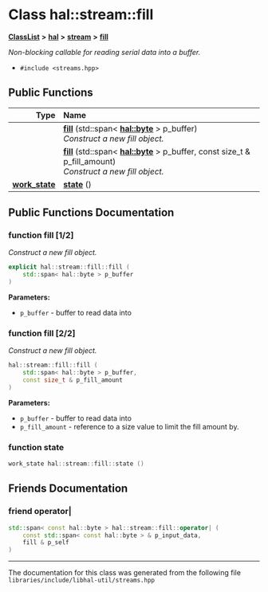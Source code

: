 

# Class hal::stream::fill



[**ClassList**](annotated.md) **>** [**hal**](namespacehal.md) **>** [**stream**](namespacehal_1_1stream.md) **>** [**fill**](classhal_1_1stream_1_1fill.md)



_Non-blocking callable for reading serial data into a buffer._ 

* `#include <streams.hpp>`





































## Public Functions

| Type | Name |
| ---: | :--- |
|   | [**fill**](#function-fill-12) (std::span&lt; [**hal::byte**](namespacehal.md#typedef-byte) &gt; p\_buffer) <br>_Construct a new fill object._  |
|   | [**fill**](#function-fill-22) (std::span&lt; [**hal::byte**](namespacehal.md#typedef-byte) &gt; p\_buffer, const size\_t & p\_fill\_amount) <br>_Construct a new fill object._  |
|  [**work\_state**](namespacehal.md#enum-work_state) | [**state**](#function-state) () <br> |




























## Public Functions Documentation




### function fill [1/2]

_Construct a new fill object._ 
```C++
explicit hal::stream::fill::fill (
    std::span< hal::byte > p_buffer
) 
```





**Parameters:**


* `p_buffer` - buffer to read data into 




        



### function fill [2/2]

_Construct a new fill object._ 
```C++
hal::stream::fill::fill (
    std::span< hal::byte > p_buffer,
    const size_t & p_fill_amount
) 
```





**Parameters:**


* `p_buffer` - buffer to read data into 
* `p_fill_amount` - reference to a size value to limit the fill amount by. 




        



### function state 

```C++
work_state hal::stream::fill::state () 
```


## Friends Documentation





### friend operator\| 

```C++
std::span< const hal::byte > hal::stream::fill::operator| (
    const std::span< const hal::byte > & p_input_data,
    fill & p_self
) 
```




------------------------------
The documentation for this class was generated from the following file `libraries/include/libhal-util/streams.hpp`

